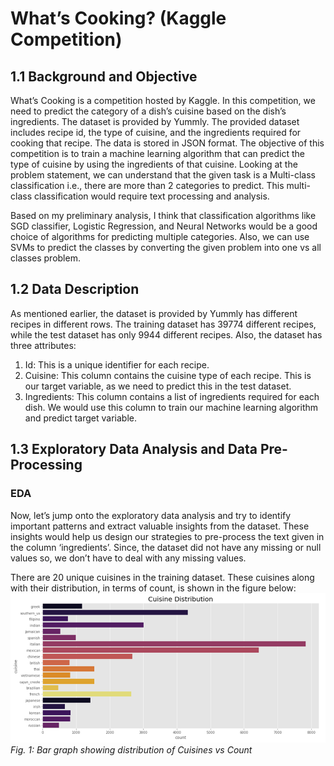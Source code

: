 # What’s Cooking? (Kaggle Competition)

## 1.1	Background and Objective
What’s Cooking is a competition hosted by Kaggle. In this competition, we need to predict the category of a dish’s cuisine based on the dish’s ingredients. The dataset is provided by Yummly. The provided dataset includes recipe id, the type of cuisine, and the ingredients required for cooking that recipe. The data is stored in JSON format. The objective of this competition is to train a machine learning algorithm that can predict the type of cuisine by using the ingredients of that cuisine. Looking at the problem statement, we can understand that the given task is a Multi-class classification i.e., there are more than 2 categories to predict. This multi-class classification would require text processing and analysis.

Based on my preliminary analysis, I think that classification algorithms like SGD classifier, Logistic Regression, and Neural Networks would be a good choice of algorithms for predicting multiple categories. Also, we can use SVMs to predict the classes by converting the given problem into one vs all classes problem.


## 1.2	Data Description
As mentioned earlier, the dataset is provided by Yummly has different recipes in different rows. The training dataset has 39774 different recipes, while the test dataset has only 9944 different recipes. Also, the dataset has three attributes:
1. Id: This is a unique identifier for each recipe.
2. Cuisine: This column contains the cuisine type of each recipe. This is our target variable, as we need to predict this in the test dataset.
3. Ingredients: This column contains a list of ingredients required for each dish. We would use this column to train our machine learning algorithm and predict target variable.


## 1.3	Exploratory Data Analysis and Data Pre-Processing

### EDA
Now, let’s jump onto the exploratory data analysis and try to identify important patterns and extract valuable insights from the dataset. These insights would help us design our strategies to pre-process the text given in the column ‘ingredients’. Since, the dataset did not have any missing or null values so, we don’t have to deal with any missing values.

There are 20 unique cuisines in the training dataset. These cuisines along with their distribution, in terms of count, is shown in the figure below:
![Fig. 1: Bar graph showing distribution of Cuisines vs Count](images/Cuisine_Distribution.png)
*Fig. 1: Bar graph showing distribution of Cuisines vs Count*
